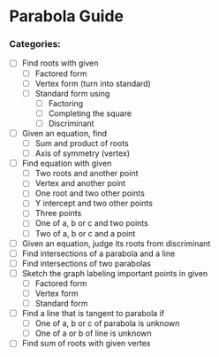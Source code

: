 # Parabola Guide

### Categories:  
-[ ] Find roots with given 
    -[ ] Factored form
    -[ ] Vertex form (turn into standard)   
    -[ ] Standard form using
        -[ ] Factoring
        -[ ] Completing the square
        -[ ] Discriminant
-[ ] Given an equation, find 
    -[ ] Sum and product of roots
    -[ ] Axis of symmetry (vertex)
-[ ] Find equation with given
    -[ ] Two roots and another point
    -[ ] Vertex and another point
    -[ ] One root and two other points
    -[ ] Y intercept and two other points
    -[ ] Three points
    -[ ] One of a, b or c and two points
    -[ ] Two of a, b or c and a point
-[ ] Given an equation, judge its roots from discriminant
-[ ] Find intersections of a parabola and a line
-[ ] Find intersections of two parabolas
-[ ] Sketch the graph labeling important points in given
    -[ ] Factored form
    -[ ] Vertex form 
    -[ ] Standard form
-[ ] Find a line that is tangent to parabola if
    -[ ] One of a, b or c of parabola is unknown
    -[ ] One of a or b of line is unknown
-[ ] Find sum of roots with given vertex
